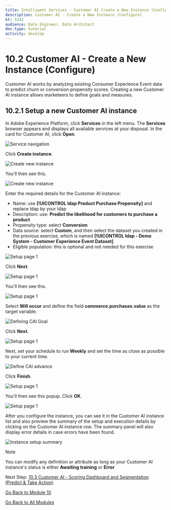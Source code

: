 ```yaml
---
title: Intelligent Services - Customer AI Create a New Instance (Configure)
description: Customer AI - Create a New Instance (Configure)
kt: 5342
audience: Data Engineer, Data Architect
doc-type: tutorial
activity: develop
---
```


# 10.2 Customer AI - Create a New Instance (Configure)

Customer AI works by analyzing existing Consumer Experience Event data to predict churn or conversion propensity scores. Creating a new Customer AI instance allows marketeers to define goals and measures.

## 10.2.1 Setup a new Customer AI instance

In Adobe Experience Platform, click **Services** in the left menu. The **Services** browser appears and displays all available services at your disposal. In the card for Customer AI, click **Open**.

![Service navigation](./images/navigatetoservice.png)

Click **Create instance**.

![Create new instance](./images/createnewinstance.png)

You'll then see this.

![Create new instance](./images/custai1.png)

Enter the required details for the Customer AI instance:

- Name: use **[!UICONTROL ldap Product Purchase Propensity]** and replace ldap by your ldap
- Description: use: **Predict the likelihood for customers to purchase a product**
- Propensity type: select **Conversion**
- Data source: select **Custom**, and then select the dataset you created in the previous exercise, which is named **[!UICONTROL ldap - Demo System - Customer Experience Event Dataset]**
- Eligible population: this is optional and not needed for this exercise

![Setup page 1](./images/setuppage1.png)

Click **Next**.

![Setup page 1](./images/next.png)

You'll then see this.

![Setup page 1](./images/custai2.png)

Select **Will occur** and define the field **commerce.purchases.value** as the target variable.

![Defining CAI Goal](./images/caidefinegoal.png)

Click **Next**.

![Setup page 1](./images/next.png)

Next, set your schedule to run **Weekly** and set the time as close as possible to your current time.

![Define CAI advance](./images/caiadvancepage.png)

Click **Finish**.

![Setup page 1](./images/finish.png)

You'll then see this popup. Click **OK**.

![Setup page 1](./images/finish1.png)

After you configure the instance, you can see it in the Customer AI instance list and also preview the summary of the setup and execution details by clicking on the Customer AI instance row. The summary panel will also display error details in case errors have been found.

![Instance setup summary](./images/caiinstancesummary.png)

>[!NOTE]
>
>You can modify any definition or attribute as long as your Customer AI instance's status is either **Awaiting training** or **Error**

Next Step: [10.3 Customer AI - Scoring Dashboard and Segmentation (Predict & Take Action)](./ex3.md)

[Go Back to Module 10](./intelligent-services.md)

[Go Back to All Modules](./../../overview.md)
